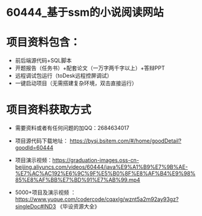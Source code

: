 #   60444_基于ssm的小说阅读网站

#   项目资料包含：
*    前后端源代码+SQL脚本
*    开题报告（任务书）+配套论文（一万字两千字以上）+答辩PPT
*   远程调试包运行（toDesk远程控屏调试）
*   一键启动项目（无需搭建复杂环境，双击直接运行）


#   项目资料获取方式
*   需要资料或者有任何问题的加QQ：2684634017

*   项目源代码下载地址： https://bysj.bsitem.com/#/home/goodDetail?goodId=60444
*   项目演示视频：https://graduation-images.oss-cn-beijing.aliyuncs.com/videos/60444/java%E9%A1%B9%E7%9B%AE-%E7%AC%AC192%E6%9C%9F%E5%B0%8F%E8%AF%B4%E9%98%85%E8%AF%BB%E7%BD%91%E7%AB%99.mp4

*  5000+项目及演示视频 ：https://www.yuque.com/codercode/cqaxlg/wznt5a2m92ay93gz?singleDoc#lND3 《毕设资源大全》

